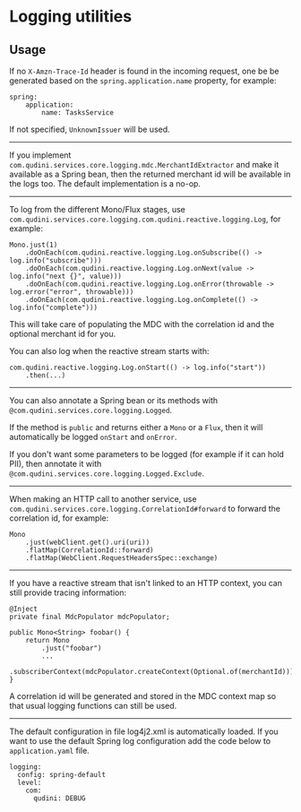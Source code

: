 # Logging utilities

## Usage

If no `X-Amzn-Trace-Id` header is found in the incoming request, one be be generated based on the `spring.application.name` property, for example:

```
spring:
    application:
        name: TasksService
```

If not specified, `UnknownIssuer` will be used.

---

If you implement `com.qudini.services.core.logging.mdc.MerchantIdExtractor` and make it available as a Spring bean, then the returned merchant id will be available in the logs too. The default implementation is a no-op.

---

To log from the different Mono/Flux stages, use `com.qudini.services.core.logging.com.qudini.reactive.logging.Log`, for example:

```
Mono.just(1)
    .doOnEach(com.qudini.reactive.logging.Log.onSubscribe(() -> log.info("subscribe")))
    .doOnEach(com.qudini.reactive.logging.Log.onNext(value -> log.info("next {}", value)))
    .doOnEach(com.qudini.reactive.logging.Log.onError(throwable -> log.error("error", throwable)))
    .doOnEach(com.qudini.reactive.logging.Log.onComplete(() -> log.info("complete")))
```

This will take care of populating the MDC with the correlation id and the optional merchant id for you.

You can also log when the reactive stream starts with:

```
com.qudini.reactive.logging.Log.onStart(() -> log.info("start"))
    .then(...)
```

---

You can also annotate a Spring bean or its methods with `@com.qudini.services.core.logging.Logged`.

If the method is `public` and returns either a `Mono` or a `Flux`, then it will automatically be logged `onStart` and `onError`.

If you don't want some parameters to be logged (for example if it can hold PII), then annotate it with `@com.qudini.services.core.logging.Logged.Exclude`.

---

When making an HTTP call to another service, use `com.qudini.services.core.logging.CorrelationId#forward` to forward the correlation id, for example:

```
Mono
    .just(webClient.get().uri(uri))
    .flatMap(CorrelationId::forward)
    .flatMap(WebClient.RequestHeadersSpec::exchange)
```

---

If you have a reactive stream that isn't linked to an HTTP context, you can still provide tracing information:

```
@Inject
private final MdcPopulator mdcPopulator;

public Mono<String> foobar() {
    return Mono
        .just("foobar")
        ...
        .subscriberContext(mdcPopulator.createContext(Optional.of(merchantId)));
}
```

A correlation id will be generated and stored in the MDC context map so that usual logging functions can still be used.

---

The default configuration in file log4j2.xml is automatically loaded.
If you want to use the default Spring log configuration add the code below to `application.yaml` file.

```
logging:
  config: spring-default
  level:
    com:
      qudini: DEBUG
```
